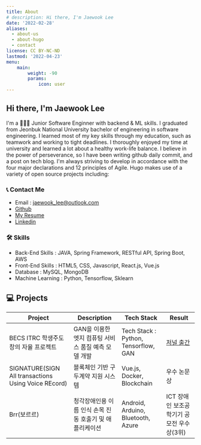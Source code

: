 ```yaml
---
title: About
# description: Hi there, I'm Jaewook Lee
date: '2022-02-28'
aliases:
  - about-us
  - about-hugo
  - contact
license: CC BY-NC-ND
lastmod: '2022-04-23'
menu:
    main: 
        weight: -90
        params:
            icon: user
---
```

## Hi there, I'm Jaewook Lee
I'm a 🧑🏻‍💻 Junior Software Enginner with backend & ML skills. I graduated from Jeonbuk National University bachelor of engineering in software engineering. I learned most of my key skills through my education, such as teamwork and working to tight deadlines. I thoroughly enjoyed my time at university and learned a lot about a healthy work-life balance. I believe in the power of perseverance, so I have been writing github daily commit, and a post on tech blog. I'm always striving to develop in accordance with the four major declarations and 12 principles of Agile.
Hugo makes use of a variety of open source projects including:

### 📞 Contact Me
* Email : jaewook_lee@outlook.com
* [Github](https://github.com/lee-jaewook)
* [My Resume](https://lee-jaewook.github.io/resumecard)
* [Linkedin](https://www.linkedin.com/in/lee-jaewook/)

### 🛠 Skills
- Back-End Skills  : JAVA, Spring Framework, RESTful API, Spring Boot, AWS
- Front-End Skills : HTML5, CSS, Javascript, React.js, Vue.js
- Database : MySQL, MongoDB
- Machine Learning : Python, Tensorflow, Sklearn

## 💻 Projects

| Project                                             | Description                                             | Tech Stack                           | Result                                                      |
| --------------------------------------------------- | ------------------------------------------------------- | ------------------------------------ | ----------------------------------------------------------- |
| BECS ITRC 학생주도 창의 자율 프로젝트               | GAN을 이용한 엣지 컴퓨팅 서비스 품질 예측 모델 개발     | Tech Stack : Python, Tensorflow, GAN | [저널 출간](https://koasas.kaist.ac.kr/handle/10203/290091) |
| SIGNATURE(SIGN All transactions Using Voice REcord) | 블록체인 기반 구두계약 지원 시스템                      | Vue.js, Docker, Blockchain           | 우수 논문상                                                 |
| Brr(보르르)                                         | 청각장애인용 이름 인식 손목 진동 호출기 및 애플리케이션 | Android, Arduino, Bluetooth, Azure   | ICT 장애인 보조공학기기 공모전 우수상(3위)                  |

